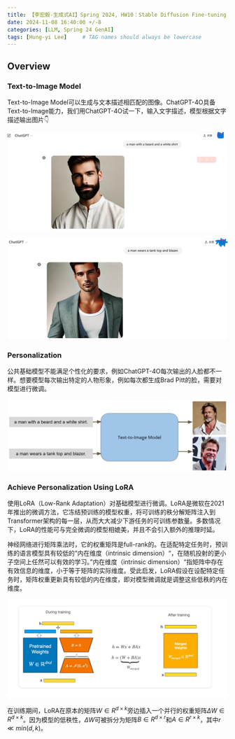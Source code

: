 ```yaml
---
title: 【李宏毅-生成式AI】Spring 2024, HW10：Stable Diffusion Fine-tuning
date: 2024-11-08 16:40:00 +/-8
categories: [LLM, Spring 24 GenAI]
tags: [Hung-yi Lee]     # TAG names should always be lowercase
---
```


## Overview

### Text-to-Image Model

Text-to-Image Model可以生成与文本描述相匹配的图像。ChatGPT-4O具备Text-to-Image能力，我们用ChatGPT-4O试一下，输入文字描述，模型根据文字描述输出图片👇

![](../assets/images/Hung-yi_Lee/hw10-1.png)

![](../assets/images/Hung-yi_Lee/hw10-2.png)

### Personalization

公共基础模型不能满足个性化的要求，例如ChatGPT-4O每次输出的人脸都不一样。想要模型每次输出特定的人物形象，例如每次都生成Brad Pitt的脸，需要对模型进行微调。

![](../assets/images/Hung-yi_Lee/hw10-3.png)

### Achieve Personalization Using LoRA

使用LoRA（Low-Rank Adaptation）对基础模型进行微调。LoRA是微软在2021年推出的微调方法，它冻结预训练的模型权重，将可训练的秩分解矩阵注入到Transformer架构的每一层，从而大大减少下游任务的可训练参数量。多数情况下，LoRA的性能可与完全微调的模型相媲美，并且不会引入额外的推理时延。

神经网络进行矩阵乘法时，它的权重矩阵是full-rank的。在适配特定任务时，预训练的语言模型具有较低的”内在维度（intrinsic dimension）“，在随机投射的更小子空间上任然可以有效的学习。”内在维度（intrinsic dimension）“指矩阵中存在有效信息的维度，小于等于矩阵的实际维度。受此启发，LoRA假设在设配特定任务时，矩阵权重更新具有较低的内在维度，即对模型微调就是调整这些低秩的内在维度。

![](../assets/images/Hung-yi_Lee/hw10-4.png)

在训练期间，LoRA在原本的矩阵$W\in R^{d\times k}$旁边插入一个并行的权重矩阵$\Delta W \in R^{d \times k}$。因为模型的低秩性，$\Delta W$可被拆分为矩阵$B\in R^{d \times r}$和$A\in R^{r\times k}$，其中$r\ll min(d, k)$。

